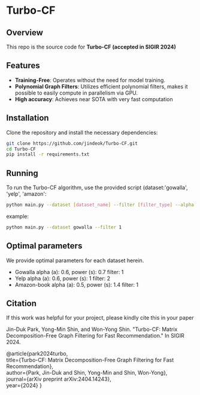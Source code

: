 # Turbo-CF

## Overview
This repo is the source code for **Turbo-CF (accepted in SIGIR 2024)**

## Features
- **Training-Free**: Operates without the need for model training.
- **Polynomial Graph Filters**: Utilizes efficient polynomial filters, makes it possible to easily compute in parallelism via GPU.
- **High accuracy**: Achieves near SOTA with very fast computation
  
## Installation
Clone the repository and install the necessary dependencies:
```bash
git clone https://github.com/jindeok/Turbo-CF.git
cd Turbo-CF
pip install -r requirements.txt
```

## Running
To run the Turbo-CF algorithm, use the provided script (dataset:'gowalla', 'yelp', 'amazon':

```bash
python main.py --dataset [dataset_name] --filter [filter_type] --alpha [alpha] --power [power]
```
example:
```bash
python main.py --dataset gowalla --filter 1
```

## Optimal parameters
We provide optimal parameters for each dataset herein.

- Gowalla
alpha (a): 0.6, power (s): 0.7 filter: 1
- Yelp
alpha (a): 0.6, power (s): 1 filter: 2
- Amazon-book
alpha (a): 0.5, power (s): 1.4 filter: 1


## Citation
If this work was helpful for your project, please kindly cite this in your paper

Jin-Duk Park, Yong-Min Shin, and Won-Yong Shin. "Turbo-CF: Matrix Decomposition-Free Graph Filtering for Fast Recommendation." In SIGIR 2024.   

@article{park2024turbo,    
  title={Turbo-CF: Matrix Decomposition-Free Graph Filtering for Fast Recommendation},   
  author={Park, Jin-Duk and Shin, Yong-Min and Shin, Won-Yong},   
  journal={arXiv preprint arXiv:2404.14243},   
  year={2024}
}
